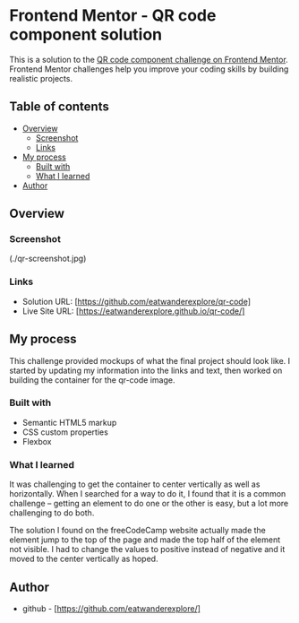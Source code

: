 # Frontend Mentor - QR code component solution

This is a solution to the [QR code component challenge on Frontend Mentor](https://www.frontendmentor.io/challenges/qr-code-component-iux_sIO_H). Frontend Mentor challenges help you improve your coding skills by building realistic projects. 

## Table of contents

- [Overview](#overview)
  - [Screenshot](#screenshot)
  - [Links](#links)
- [My process](#my-process)
  - [Built with](#built-with)
  - [What I learned](#what-i-learned)
- [Author](#author)


## Overview

### Screenshot

(./qr-screenshot.jpg)

### Links

- Solution URL: [https://github.com/eatwanderexplore/qr-code]
- Live Site URL: [https://eatwanderexplore.github.io/qr-code/]

## My process

This challenge provided mockups of what the final project should look like. I started by updating my information into the links and text, then worked on building the container for the qr-code image. 

### Built with

- Semantic HTML5 markup
- CSS custom properties
- Flexbox

### What I learned

It was challenging to get the container to center vertically as well as horizontally. When I searched for a way to do it, I found that it is a common challenge – getting an element to do one or the other is easy, but a lot more challenging to do both.

The solution I found on the freeCodeCamp website actually made the element jump to the top of the page and made the top half of the element not visible. I had to change the values to positive instead of negative and it moved to the center vertically as hoped.

## Author

- github - [https://github.com/eatwanderexplore/]
